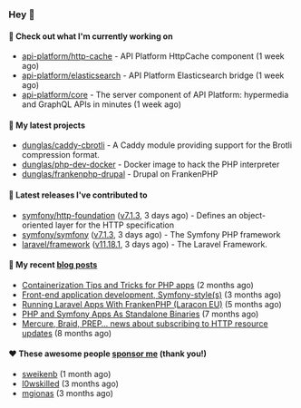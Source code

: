### Hey 👋

#### 👷 Check out what I'm currently working on

- [api-platform/http-cache](https://github.com/api-platform/http-cache) - API Platform HttpCache component (1 week ago)
- [api-platform/elasticsearch](https://github.com/api-platform/elasticsearch) - API Platform Elasticsearch bridge (1 week ago)
- [api-platform/core](https://github.com/api-platform/core) - The server component of API Platform: hypermedia and GraphQL APIs in minutes (1 week ago)

#### 🌱 My latest projects

- [dunglas/caddy-cbrotli](https://github.com/dunglas/caddy-cbrotli) - A Caddy module providing support for the Brotli compression format.
- [dunglas/php-dev-docker](https://github.com/dunglas/php-dev-docker) - Docker image to hack the PHP interpreter
- [dunglas/frankenphp-drupal](https://github.com/dunglas/frankenphp-drupal) - Drupal on FrankenPHP

#### 🔭 Latest releases I've contributed to

- [symfony/http-foundation](https://github.com/symfony/http-foundation) ([v7.1.3](https://github.com/symfony/http-foundation/releases/tag/v7.1.3), 3 days ago) - Defines an object-oriented layer for the HTTP specification
- [symfony/symfony](https://github.com/symfony/symfony) ([v7.1.3](https://github.com/symfony/symfony/releases/tag/v7.1.3), 3 days ago) - The Symfony PHP framework
- [laravel/framework](https://github.com/laravel/framework) ([v11.18.1](https://github.com/laravel/framework/releases/tag/v11.18.1), 3 days ago) - The Laravel Framework.

#### 📜 My recent [blog posts](https://dunglas.fr)

- [Containerization Tips and Tricks for PHP apps](https://dunglas.dev/2024/05/containerization-tips-and-tricks-for-php-apps/) (2 months ago)
- [Front-end application development, Symfony-style(s)](https://dunglas.dev/2024/04/front-end-application-development-symfony-styles/) (3 months ago)
- [Running Laravel Apps With FrankenPHP (Laracon EU)](https://dunglas.dev/2024/02/running-laravel-apps-with-frankenphp-laracon-eu/) (5 months ago)
- [PHP and Symfony Apps As Standalone Binaries](https://dunglas.dev/2023/12/php-and-symfony-apps-as-standalone-binaries/) (7 months ago)
- [Mercure, Braid, PREP… news about subscribing to HTTP resource updates](https://dunglas.dev/2023/11/mercure-braid-prep-news-about-subscribing-to-http-resource-updates/) (8 months ago)

#### ❤️ These awesome people [sponsor me](https://github.com/sponsors/dunglas) (thank you!)

- [sweikenb](https://github.com/sweikenb) (1 month ago)
- [l0wskilled](https://github.com/l0wskilled) (3 months ago)
- [mgionas](https://github.com/mgionas) (3 months ago)
